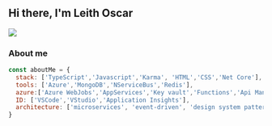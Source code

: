 <h2> Hi there, I'm Leith Oscar </h2>





[<img src="https://img.shields.io/badge/linkedin-nimishbongale-blue?style=for-the-badge&logo=linkedin"/>][1]


### About me

```javascript
const aboutMe = {
  stack: ['TypeScript','Javascript','Karma', 'HTML','CSS','Net Core'],
  tools: ['Azure','MongoDB','NServiceBus','Redis'],
  azure:['Azure WebJobs','AppServices','Key vault','Functions','Api Management']
  ID: ['VSCode','VStudio','Application Insights'],
  architecture: ['microservices', 'event-driven', 'design system pattern'], 
}

```

[1]: https://www.linkedin.com/in/leith-oscar/
